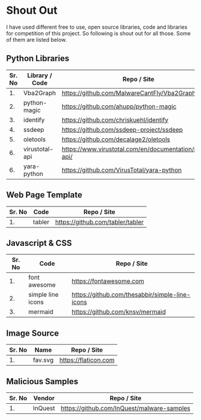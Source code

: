 # Shout Out
I have used different free to use, open source libraries, code and libraries for competition of this project. 
So following is shout out for all those. Some of them are listed below. 

## Python Libraries  
| Sr. No | Library / Code  | Repo / Site |
| ------------- |  ------------- | ------------- |
|1. | Vba2Graph  | https://github.com/MalwareCantFly/Vba2Graph  |
|2. | python-magic  | https://github.com/ahupp/python-magic |
|3. | identify  | https://github.com/chriskuehl/identify |
|4. | ssdeep  | https://github.com/ssdeep-project/ssdeep |
|5. | oletools  | https://github.com/decalage2/oletools |
|6. | virustotal-api  | https://www.virustotal.com/en/documentation/public-api/ |
|6. | yara-python  | https://github.com/VirusTotal/yara-python |


## Web Page Template
| Sr. No | Code  | Repo / Site |
| ------------- |  ------------- | ------------- |
|1. | tabler | https://github.com/tabler/tabler  |

## Javascript & CSS
| Sr. No | Code  | Repo / Site |
| ------------- |  ------------- | ------------- |
|1. | font awesome | https://fontawesome.com  |
|2. | simple line icons | https://github.com/thesabbir/simple-line-icons |
|3. | mermaid| https://github.com/knsv/mermaid |


## Image Source 
| Sr. No | Name  | Repo / Site |
| ------------- |  ------------- | ------------- |
|1. | fav.svg | https://flaticon.com  |

## Malicious Samples
| Sr. No | Vendor  | Repo / Site |
| ------------- |  ------------- | ------------- |
|1. | InQuest | https://github.com/InQuest/malware-samples  |

